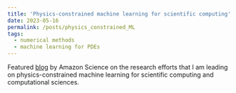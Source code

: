 ```yaml
---
title: 'Physics-constrained machine learning for scientific computing'
date: 2023-05-16
permalink: /posts/physics_constrained_ML
tags:
  - numerical methods
  - machine learning for PDEs
---
```


Featured [blog](https://www.amazon.science/blog/physics-constrained-machine-learning-for-scientific-computing) by Amazon Science on the research efforts that I am leading on physics-constrained machine learning for scientific computing and computational sciences.
